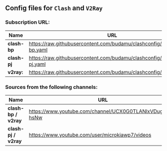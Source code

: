 ## Config files for `Clash` and `V2Ray`

### Subscription URL:
| Name | URL |
| ------- | -------------- |
| **clash-bp** | https://raw.githubusercontent.com/budamu/clashconfig/main/clash-bp.yaml |
| **clash-pj** | https://raw.githubusercontent.com/budamu/clashconfig/main/clash-pj.yaml |
| **v2ray:** | https://raw.githubusercontent.com/budamu/clashconfig/main/v2ray.txt |

### Sources from the following channels:
| Name | URL |
| ----- | -------- |
| **clash-bp / v2ray** |https://www.youtube.com/channel/UCX0G0TLANlxVDugOTw-hsNw |
| **clash-pj / v2ray** | https://www.youtube.com/user/microkiawp7/videos |

